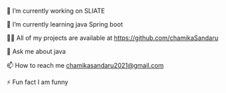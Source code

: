 🔭 I’m currently working on SLIATE

🌱 I’m currently learning java Spring boot

👨‍💻 All of my projects are available at https://github.com/chamikaSandaru

💬 Ask me about java

📫 How to reach me chamikasandaru2021@gmail.com

⚡ Fun fact I am funny
<!---
chamikaSandaru/chamikaSandaru is a ✨ special ✨ repository because its `README.md` (this file) appears on your GitHub profile.
You can click the Preview link to take a look at your changes.
--->

